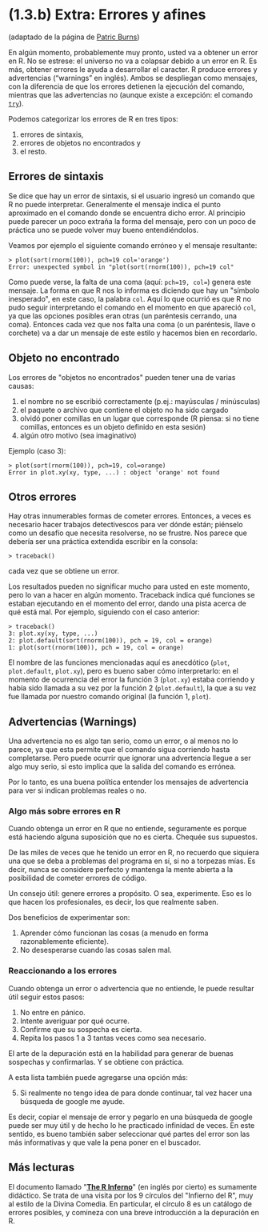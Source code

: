 (1.3.b) Extra: Errores y afines
===============================

(adaptado de la página de [Patric Burns](http://www.burns-stat.com/))

En algún momento, probablemente muy pronto, usted va a obtener un error en R. No se estrese: el universo no va a colapsar debido a un error en R. Es más, obtener errores le ayuda a desarrollar el caracter. R produce errores y advertencias (“warnings” en inglés). Ambos se despliegan como mensajes, con la diferencia de que los errores detienen la ejecución del comando, mientras que las advertencias no (aunque existe a excepción: el comando [`try`](http://www.inside-r.org/r-doc/base/try)).

Podemos categorizar los errores de R en tres tipos:
1. errores de sintaxis,
2. errores de objetos no encontrados y
3. el resto.

Errores de sintaxis
-------------------

Se dice que hay un error de sintaxis, si el usuario ingresó un comando que R no puede interpretar. Generalmente el mensaje indica el punto aproximado en el comando donde se encuentra dicho error. Al principio puede parecer un poco extraña la forma del mensaje, pero con un poco de práctica uno se puede volver muy bueno entendiéndolos.

Veamos por ejemplo el siguiente comando erróneo y el mensaje resultante:

    > plot(sort(rnorm(100)), pch=19 col='orange')
    Error: unexpected symbol in "plot(sort(rnorm(100)), pch=19 col"

Como puede verse, la falta de una coma (aquí: `pch=19, col=`) genera este mensaje. La forma en que R nos lo informa es diciendo que hay un "símbolo inesperado", en este caso, la palabra `col`. Aquí lo que ocurrió es que R no pudo seguir interpretando el comando en el momento en que apareció `col`, ya que las opciones posibles eran otras (un paréntesis cerrando, una coma). Entonces cada vez que nos falta una coma (o un paréntesis, llave o corchete) va a dar un mensaje de este estilo y hacemos bien en recordarlo.

Objeto no encontrado
--------------------

Los errores de "objetos no encontrados" pueden tener una de varias causas:

1. el nombre no se escribió correctamente (p.ej.: mayúsculas / minúsculas)
2. el paquete o archivo que contiene el objeto no ha sido cargado
3. olvidó poner comillas en un lugar que corresponde (R piensa: si no tiene comillas, entonces es un objeto definido en esta sesión)
4. algún otro motivo (sea imaginativo)

Ejemplo (caso 3):

    > plot(sort(rnorm(100)), pch=19, col=orange)
    Error in plot.xy(xy, type, ...) : object 'orange' not found

Otros errores
-------------

Hay otras innumerables formas de cometer errores. Entonces, a veces es necesario hacer trabajos detectivescos para ver dónde están; piénselo como un desafío que necesita resolverse, no se frustre. Nos parece que debería ser una práctica extendida escribir en la consola:

    > traceback()

cada vez que se obtiene un error.

Los resultados pueden no significar mucho para usted en este momento, pero lo van a hacer en algún momento. Traceback indica qué funciones se estaban ejecutando en el momento del error, dando una pista acerca de qué está mal. Por ejemplo, siguiendo con el caso anterior:

    > traceback()
    3: plot.xy(xy, type, ...)
    2: plot.default(sort(rnorm(100)), pch = 19, col = orange)
    1: plot(sort(rnorm(100)), pch = 19, col = orange)

El nombre de las funciones mencionadas aquí es anecdótico (`plot`, `plot.default`, `plot.xy`), pero es bueno saber cómo interpretarlo: en el momento de ocurrencia del error la función 3 (`plot.xy`) estaba corriendo y había sido llamada a su vez por la función 2 (`plot.default`), la que a su vez fue llamada por nuestro comando original (la función 1, `plot`).

Advertencias (Warnings)
-----------------------

Una advertencia no es algo tan serio, como un error, o al menos no lo parece, ya que esta permite  que el comando sigua corriendo hasta completarse. Pero puede ocurrir que ignorar una advertencia llegue a ser algo muy serio, si esto implica que la salida del comando es errónea.

Por lo tanto, es una buena política entender los mensajes de advertencia para ver si indican problemas reales o no.

### Algo más sobre errores en R

Cuando obtenga un error en R que no entiende, seguramente es porque está haciendo alguna suposición que no es cierta. Chequée sus supuestos.

De las miles de veces que he tenido un error en R, no recuerdo que siquiera una que se deba a problemas del programa en sí, si no a torpezas mías. Es decir, nunca se considere perfecto y mantenga la mente abierta a la posibilidad de cometer errores de código.

Un consejo útil: genere errores a propósito. O sea, experimente. Eso es lo que hacen los profesionales, es decir, los que realmente saben.

Dos beneficios de experimentar son:

1. Aprender cómo funcionan las cosas (a menudo en forma razonablemente eficiente).
2. No desesperarse cuando las cosas salen mal.

### Reaccionando a los errores

Cuando obtenga un error o advertencia que no entiende, le puede resultar útil seguir estos pasos:

1. No entre en pánico.
2. Intente averiguar por qué ocurre.
3. Confirme que su sospecha es cierta.
4. Repita los pasos 1 a 3 tantas veces como sea necesario.

El arte de la depuración está en la habilidad para generar de buenas sospechas y confirmarlas. Y se obtiene con práctica.

A esta lista también puede agregarse una opción más:

5. Si realmente no tengo idea de para donde continuar, tal vez hacer una búsqueda de google me ayude.

Es decir, copiar el mensaje de error y pegarlo en una búsqueda de google puede ser muy útil y de hecho lo he practicado infinidad de veces. En este sentido, es bueno también saber seleccionar qué partes del error son las más informativas y que vale la pena poner en el buscador.

Más lecturas
------------

El documento llamado "[**The R Inferno**](http://www.burns-stat.com/pages/Tutor/R_inferno.pdf)" (en inglés por cierto) es sumamente didáctico. Se trata de una visita por los 9 círculos del "Infierno del R", muy al estilo de la Divina Comedia. En particular, el círculo 8 es un catálogo de errores posibles, y comineza con una breve introducción a la depuración en R.
